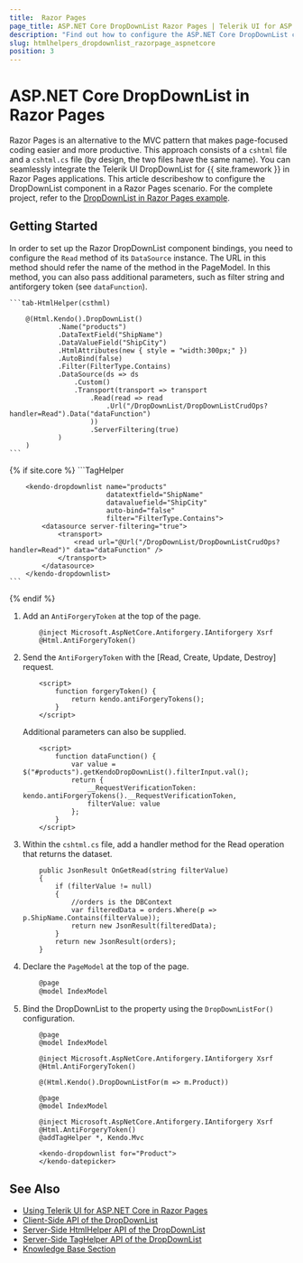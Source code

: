 ```yaml
---
title:  Razor Pages
page_title: ASP.NET Core DropDownList Razor Pages | Telerik UI for ASP.NET Core
description: "Find out how to configure the ASP.NET Core DropDownList component in a Razor Pages scenario."
slug: htmlhelpers_dropdownlist_razorpage_aspnetcore
position: 3
---
```


# ASP.NET Core DropDownList in Razor Pages

Razor Pages is an alternative to the MVC pattern that makes page-focused coding easier and more productive. This approach consists of a `cshtml` file and a `cshtml.cs` file (by design, the two files have the same name). 
You can seamlessly integrate the Telerik UI DropDownList for {{ site.framework }} in Razor Pages applications.
This article describeshow to configure the DropDownList component in a Razor Pages scenario.
For the complete project, refer to the [DropDownList in Razor Pages example](https://github.com/telerik/ui-for-aspnet-core-examples/tree/master/Telerik.Examples.RazorPages/Telerik.Examples.RazorPages/Pages/DropDownList).

## Getting Started
In order to set up the Razor DropDownList component bindings, you need to configure the `Read` method of its `DataSource` instance. The URL in this method should refer the name of the method in the PageModel. In this method, you can also pass additional parameters, such as filter string and antiforgery token (see `dataFunction`).

    ```tab-HtmlHelper(csthml)    
    
        @(Html.Kendo().DropDownList()
                .Name("products")
                .DataTextField("ShipName")
                .DataValueField("ShipCity")
                .HtmlAttributes(new { style = "width:300px;" })
                .AutoBind(false)
                .Filter(FilterType.Contains)      
                .DataSource(ds => ds
                    .Custom()
                    .Transport(transport => transport
                        .Read(read => read
                            .Url("/DropDownList/DropDownListCrudOps?handler=Read").Data("dataFunction")
                        ))
                        .ServerFiltering(true)
                )
        )
    ```
{% if site.core %}
    ```TagHelper
    
        <kendo-dropdownlist name="products"
                            datatextfield="ShipName"
                            datavaluefield="ShipCity"
                            auto-bind="false"
                            filter="FilterType.Contains">
            <datasource server-filtering="true">
                <transport>
                    <read url="@Url("/DropDownList/DropDownListCrudOps?handler=Read")" data="dataFunction" />
                </transport>
            </datasource>
        </kendo-dropdownlist>
    ```
{% endif %}

1. Add an `AntiForgeryToken` at the top of the page.

    ```
        @inject Microsoft.AspNetCore.Antiforgery.IAntiforgery Xsrf
        @Html.AntiForgeryToken()
    ```

1. Send the `AntiForgeryToken` with the [Read, Create, Update, Destroy] request.

    ```
        <script>
            function forgeryToken() {
                return kendo.antiForgeryTokens();
            }
        </script>
    ```

    Additional parameters can also be supplied.

    ```
        <script>
            function dataFunction() {
                var value = $("#products").getKendoDropDownList().filterInput.val();
                return {
                    __RequestVerificationToken: kendo.antiForgeryTokens().__RequestVerificationToken,
                    filterValue: value
                };
            }   
        </script>
    ```

1. Within the `cshtml.cs` file, add a handler method for the Read operation that returns the dataset.

    ```tab-PageModel(cshtml.cs)
        public JsonResult OnGetRead(string filterValue)
        {
            if (filterValue != null)
            {
                //orders is the DBContext
                var filteredData = orders.Where(p => p.ShipName.Contains(filterValue)); 
                return new JsonResult(filteredData);
            }
            return new JsonResult(orders);
        }
    ```

1. Declare the `PageModel` at the top of the page.

    ```C#
        @page
        @model IndexModel
    ```

1. Bind the DropDownList to the property using the `DropDownListFor()` configuration.

    ```HtmlHelper_Index.cshtml
        @page
        @model IndexModel

        @inject Microsoft.AspNetCore.Antiforgery.IAntiforgery Xsrf
        @Html.AntiForgeryToken()

        @(Html.Kendo().DropDownListFor(m => m.Product))
    ```
    ```TagHelper_Index.cshtml
        @page
        @model IndexModel

        @inject Microsoft.AspNetCore.Antiforgery.IAntiforgery Xsrf
        @Html.AntiForgeryToken()
        @addTagHelper *, Kendo.Mvc

        <kendo-dropdownlist for="Product">
        </kendo-datepicker>
    ```

## See Also
* [Using Telerik UI for ASP.NET Core in Razor Pages](https://docs.telerik.com/aspnet-core/getting-started/razor-pages#using-telerik-ui-for-aspnet-core-in-razor-pages)
* [Client-Side API of the DropDownList](https://docs.telerik.com/kendo-ui/api/javascript/ui/dropdownlist)
* [Server-Side HtmlHelper API of the DropDownList](/api/dropdownlist)
* [Server-Side TagHelper API of the DropDownList](/api/taghelpers/dropdownlist)
* [Knowledge Base Section](/knowledge-base)


